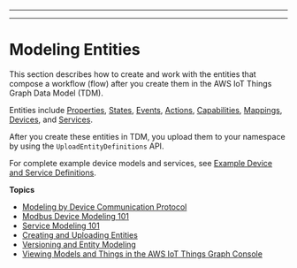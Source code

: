 --------

--------

# Modeling Entities<a name="iot-tg-modelmanagement"></a>

This section describes how to create and work with the entities that compose a workflow \(flow\) after you create them in the AWS IoT Things Graph Data Model \(TDM\)\. 

Entities include [Properties](iot-tg-models-tdm-propertytype.html), [States](iot-tg-models-tdm-iot-state.html), [Events](iot-tg-models-tdm-iot-event.html), [Actions](iot-tg-models-tdm-iot-action.html), [Capabilities](iot-tg-models-tdm-iot-capability.html), [Mappings](iot-tg-models-tdm-iot-mapping.html), [Devices](iot-tg-models-tdm-iot-device.html), and [Services](iot-tg-models-tdm-iot-service.html)\. 

After you create these entities in TDM, you upload them to your namespace by using the `UploadEntityDefinitions` API\.

For complete example device models and services, see [Example Device and Service Definitions](iot-tg-examples.html)\.

**Topics**
+ [Modeling by Device Communication Protocol](iot-tg-protocols.md)
+ [Modbus Device Modeling 101](iot-tg-models-mod101.md)
+ [Service Modeling 101](iot-tg-models-service101.md)
+ [Creating and Uploading Entities](iot-tg-models-gs.md)
+ [Versioning and Entity Modeling](iot-tg-models-manage.md)
+ [Viewing Models and Things in the AWS IoT Things Graph Console](iot-tg-models-console.md)